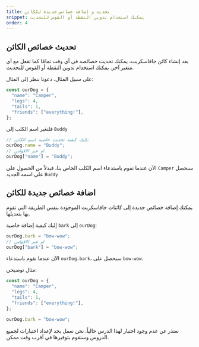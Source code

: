 ```yaml
---
title: تحديث و إضافة خصائص جديدة للكائن
snippet: يمكنك استخدام تدوين النقطة أو القوس للتحديث
order: 4
---
```


## تحديث خصائص الكائن

بعد إنشاء كائن جافاسكربت، يمكنك تحديث خصائصه في أي وقت تمامًا كما تفعل مع أي
متغير آخر. يمكنك استخدام تدوين النقطة أو القوس للتحديث.

على سبيل المثال، دعونا ننظر إلى المثال:

```js
const ourDog = {
  "name": "Camper",
  "legs": 4,
  "tails": 1,
  "friends": ["everything!"],
};
```

فلنغير اسم الكلب إلى `Buddy`

```js
// إليك كيفية تحديث خاصية اسم الكائن:
ourDog.name = "Buddy";
// او عبر الاقواس
ourDog["name"] = "Buddy";
```

الآن عندما نقوم باستدعاء اسم الكلب الخاص بنا، فبدلاً من الحصول على `Camper` سنحصل
على اسمه الجديد `Buddy`

## اضافة خصائص جديدة للكائن

يمكنك إضافة خصائص جديدة إلى كائنات جافاسكربت الموجودة بنفس الطريقة التي تقوم بها
بتعديلها.

إليك كيفية إضافة خاصية `bark` إلى `ourDog`:

```js
ourDog.bark = "bow-wow";
// او عبر الاقواس
ourDog["bark"] = "bow-wow";
```

الآن عندما نقوم باستدعاء `ourDog.bark`، سنحصل على `bow-wow`.

مثال توضيحي:

```js
const ourDog = {
  "name": "Camper",
  "legs": 4,
  "tails": 1,
  "friends": ["everything!"],
};

ourDog.bark = "bow-wow";
```

<div class="quiz">
نعتذر عن عدم وجود اختبار لهذا الدرس حالياً. نحن نعمل بجد لإعداد اختبارات لجميع الدروس وسنقوم بتوفيرها في أقرب وقت ممكن.
</div>
